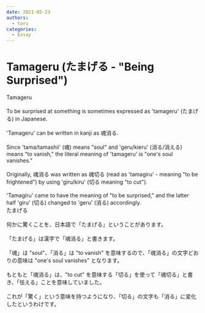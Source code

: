 ```yaml
---
date: 2021-05-23
authors:
  - toru
categories:
  - Essay
---
```


<h1 id="subject_show">Tamageru (たまげる - "Being Surprised")</h1>
<div class="date" hidden>May 23, 2021 19:16</div>
<div id="post"><div id="body_show_ori">
Tamageru<br/><br/>To be surprised at something is sometimes expressed as 'tamageru' (たまげる) in Japanese.<br/><br/>'Tamageru' can be written in kanji as 魂消る.<br/><br/>Since 'tama/tamashii' (魂) means "soul" and 'geru/kieru' (消る/消える) means "to vanish," the literal meaning of 'tamageru' is "one's soul vanishes."<br/><br/>Originally, 魂消る was written as 魂切る (read as 'tamagiru' - meaning "to be frightened") by using 'giru/kiru' (切る meaning "to cut").<br/><br/>'Tamagiru' came to have the meaning of "to be surprised," and the latter half 'giru' (切る) changed to 'geru' (消る) accordingly.
</div></div>

<!-- more -->

<div id="post_ja"><div id="body_show_mo">
たまげる<br/><br/>何かに驚くことを、日本語で「たまげる」ということがあります。<br/><br/>「たまげる」は漢字で「魂消る」と書きます。<br/><br/>「魂」は "soul"、「消る」は "to vanish" を意味するので、「魂消る」の文字どおりの意味は "one's soul vanishes" となります。<br/><br/>もともと「魂消る」は、"to cut" を意味する「切る」を使って「魂切る」と書き、「怯える」ことを意味していました。<br/><br/>これが「驚く」という意味を持つようになり、「切る」の文字も「消る」に変化したというわけです。
</div></div>
